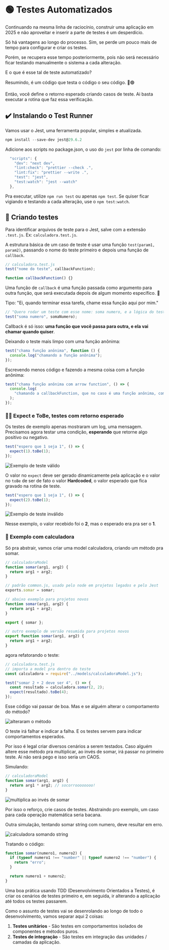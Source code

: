 # 🟢 Testes Automatizados

Continuando na mesma linha de raciocínio, construir uma aplicação em 2025 e não aproveitar e inserir a parte de testes é um desperdício.

Só há vantagens ao longo do processo. Sim, se perde um pouco mais de tempo para configurar e criar os testes.

Porém, se recupera esse tempo posteriormente, pois não será necessário ficar testando manualmente o sistema a cada alteração.

E o que é esse tal de teste automatizado?

Resumindo, é um código que testa o código o seu código. 🔴🟢

Então, você define o retorno esperado criando casos de teste. Ai basta executar a rotina que faz essa verificação.

## ✔️ Instalando o Test Runner

Vamos usar o Jest, uma ferramenta popular, simples e atualizada.

```powershell
npm install --save-dev jest@29.6.2
```

Adicione aos scripts no package.json, o uso do `jest` por linha de comando:

```js
  "scripts": {
    "dev": "next dev",
    "lint:check": "prettier --check .",
    "lint:fix": "prettier --write .",
    "test": "jest",
    "test:watch": "jest --watch"
  },
```

Pra executar, utilize `npm run test` ou apenas `npm test`. Se quiser ficar vigiando e testando a cada alteração, use o `npm test:watch`.

## 🎯 Criando testes

Para identificar arquivos de teste para o Jest, salve com a extensão `.test.js`. Ex: `calculadora.test.js`.

A estrutura básica de um caso de teste é usar uma função `test(param1, param2)`, passando o nome do teste primeiro e depois uma função de `callback`.

```js
// calculadora.test.js
test("nome do teste", callbackFunction);

function callbackFunction() {}
```

Uma função de `callback` é uma função passada como argumento para outra função, que será executada depois de algum momento específico. 🧠

Tipo: "Ei, quando terminar essa tarefa, chame essa função aqui por mim."

```js
// "Quero rodar um teste com esse nome: soma numero, e a lógica do teste está dentro da função de callback: somaNumero."
test("soma numero", somaNumero);
```

Callback é só isso: **uma função que você passa para outra, e ela vai chamar quando quiser**.

Deixando o teste mais limpo com uma função anônima:

```js
test("chama função anônima", function () {
  console.log("chamando a função anônima");
});
```

Escrevendo menos código e fazendo a mesma coisa com a função anônima:

```js
test("chama função anônima com arrow function", () => {
  console.log(
    "chamando a callbackFunction, que no caso é uma função anônima, com a setinha, arrow function",
  );
});
```

### 🫷🏻 Expect e ToBe, testes com retorno esperado

Os testes de exemplo apenas mostraram um log, uma mensagem. Precisamos agora testar uma condição, **esperando** que retorne algo positivo ou negativo.

```js
test("espero que 1 seja 1", () => {
  expect(1).toBe(1);
});
```

![Exemplo de teste válido](img/jest-exemplo-1.png)

O valor no `expect` deve ser gerado dinamicamente pela aplicação e o valor no `toBe` de ser de fato o valor **Hardcoded**, o valor esperado que fica gravado na rotina de teste.

```js
test("espero que 1 seja 1", () => {
  expect(2).toBe(1);
});
```

![Exemplo de teste inválido](img/jest-exemplo-2.png)

Nesse exemplo, o valor recebido foi o **2**, mas o esperado era pra ser o **1**.

### 🧮 Exemplo com calculadora

Só pra abstrair, vamos criar uma model calculadora, criando um método pra somar.

```js
// calculadoraModel
function somar(arg1, arg2) {
  return arg1 + arg2;
}

// padrão common.js, usado pelo node em projetos legados e pelo Jest
exports.somar = somar;

// abaixo exemplo para projetos novos
function somar(arg1, arg2) {
  return arg1 + arg2;
}

export { somar };

// outro exemplo de versão resumida para projetos novos
export function somar(arg1, arg2) {
  return arg1 + arg2;
}
```

agora refatorando o teste:

```js
// calculadora.test.js
// importa a model pra dentro do teste
const calculadora = require("../models/calculadoraModel.js");

test("somar 2 + 2 deve ser 4", () => {
  const resultado = calculadora.somar(2, 2);
  expect(resultado).toBe(4);
});
```

Esse código vai passar de boa. Mas e se alguém alterar o comportamento do método?

![alteraram o método](img/calculadora-teste-alterando-comportamento-1.png)

O teste irá falhar e indicar a falha. E os testes servem para indicar comportamentos esperados.

Por isso é legal criar diversos cenários a serem testados. Caso alguém altere esse método pra multiplicar, ao invés de somar, irá passar no primeiro teste.
Ai não será pego e isso seria um CAOS.

Simulando:

```js
// calculadoraModel
function somar(arg1, arg2) {
  return arg1 * arg2; // socorroooooooo!
}
```

![multiplica ao invés de somar](img/calculadora-teste-alterando-comportamento-1.png)

Por isso o reforço, crie casos de testes. Abstraindo pro exemplo, um caso para cada operação matemática seria bacana.

Outra simulação, tentando somar string com numero, deve resultar em erro.

![calculadora somando string](img/calculadora-somando-string.png)

Tratando o código:

```js
function somar(numero1, numero2) {
  if (typeof numero1 !== "number" || typeof numero2 !== "number") {
    return "erro";
  }

  return numero1 + numero2;
}
```

Uma boa prática usando TDD (Desenvolvimento Orientados a Testes), é criar os cenários de testes primeiro e, em seguida, ir alterando a aplicação até todos os testes passarem.

Como o assunto de testes vai se desenrolando ao longo de todo o desenvolvimento, vamos separar aqui 2 coisas:

1. **Testes unitários** - São testes em comportamentos isolados de componentes e métodos puros.
1. **Testes de integração** - São testes em integração das unidades / camadas da aplicação.
